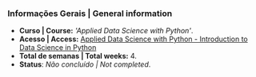 ### **Informações Gerais | General information**
- **Curso | Course:** _'Applied Data Science with Python'_.
- **Acesso | Access:** <a href="https://www.coursera.org/learn/python-data-analysis?specialization=data-science-python">Applied Data Science with Python - Introduction to Data Science in Python</a>
- **Total de semanas | Total weeks:** 4.
- **Status**: _Não concluído | Not completed_.
